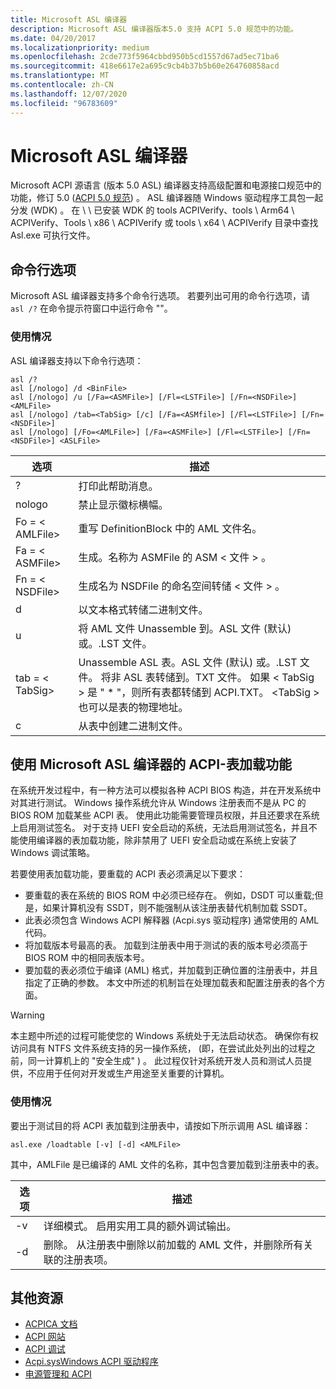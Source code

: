 ```yaml
---
title: Microsoft ASL 编译器
description: Microsoft ASL 编译器版本5.0 支持 ACPI 5.0 规范中的功能。
ms.date: 04/20/2017
ms.localizationpriority: medium
ms.openlocfilehash: 2cde773f5964cbbd950b5cd1557d67ad5ec71ba6
ms.sourcegitcommit: 418e6617e2a695c9cb4b37b5b60e264760858acd
ms.translationtype: MT
ms.contentlocale: zh-CN
ms.lasthandoff: 12/07/2020
ms.locfileid: "96783609"
---
```

# <a name="microsoft-asl-compiler"></a>Microsoft ASL 编译器


Microsoft ACPI 源语言 (版本 5.0 ASL) 编译器支持高级配置和电源接口规范中的功能，修订 5.0 ([ACPI 5.0 规范](https://uefi.org/specifications)) 。 ASL 编译器随 Windows 驱动程序工具包一起分发 (WDK) 。 在 \\ \\ 已安装 WDK 的 tools ACPIVerify、tools \\ Arm64 \\ ACPIVerify、Tools \\ x86 \\ ACPIVerify 或 tools \\ x64 \\ ACPIVerify 目录中查找 Asl.exe 可执行文件。

## <a name="command-line-options"></a>命令行选项


Microsoft ASL 编译器支持多个命令行选项。 若要列出可用的命令行选项，请 `asl /?` 在命令提示符窗口中运行命令 ""。

### <a name="usage"></a>使用情况

ASL 编译器支持以下命令行选项：

```console
asl /?
asl [/nologo] /d <BinFile>
asl [/nologo] /u [/Fa=<ASMFile>] [/Fl=<LSTFile>] [/Fn=<NSDFile>] <AMLFile>
asl [/nologo] /tab=<TabSig> [/c] [/Fa=<ASMfile>] [/Fl=<LSTFile>] [/Fn=<NSDFile>]
asl [/nologo] [/Fo=<AMLFile>] [/Fa=<ASMFile>] [/Fl=<LSTFile>] [/Fn=<NSDFile>] <ASLFile>
```

| 选项             | 描述                                                                   |
|--------------------|-------------------------------------------------------------------------------|
| ?                  | 打印此帮助消息。                                                      |
| nologo             | 禁止显示徽标横幅。                                                     |
| Fo = &lt; AMLFile&gt; | 重写 DefinitionBlock 中的 AML 文件名。                            |
| Fa = &lt; ASMFile&gt; | 生成。名称为 ASMFile 的 ASM &lt; 文件 &gt; 。                           |
| Fn = &lt; NSDFile&gt; | 生成名为 NSDFile 的命名空间转储 &lt; 文件 &gt; 。                 |
| d                  | 以文本格式转储二进制文件。                                            |
| u                  | 将 AML 文件 Unassemble 到。ASL 文件 (默认) 或。.LST 文件。               |
| tab = &lt; TabSig&gt; | Unassemble ASL 表。ASL 文件 (默认) 或。.LST 文件。 将非 ASL 表转储到。TXT 文件。 如果 &lt; TabSig &gt; 是 " \* "，则所有表都转储到 ACPI.TXT。 &lt;TabSig &gt; 也可以是表的物理地址。 |
| c                  | 从表中创建二进制文件。                                              |

 
## <a name="using-the-microsoft-asl-compilers-acpi-table-load-feature"></a>使用 Microsoft ASL 编译器的 ACPI-表加载功能

在系统开发过程中，有一种方法可以模拟各种 ACPI BIOS 构造，并在开发系统中对其进行测试。 Windows 操作系统允许从 Windows 注册表而不是从 PC 的 BIOS ROM 加载某些 ACPI 表。 使用此功能需要管理员权限，并且还要求在系统上启用测试签名。 对于支持 UEFI 安全启动的系统，无法启用测试签名，并且不能使用编译器的表加载功能，除非禁用了 UEFI 安全启动或在系统上安装了 Windows 调试策略。

若要使用表加载功能，要重载的 ACPI 表必须满足以下要求：

-   要重载的表在系统的 BIOS ROM 中必须已经存在。 例如，DSDT 可以重载;但是，如果计算机没有 SSDT，则不能强制从该注册表替代机制加载 SSDT。
-   此表必须包含 Windows ACPI 解释器 (Acpi.sys 驱动程序) 通常使用的 AML 代码。
-   将加载版本号最高的表。 加载到注册表中用于测试的表的版本号必须高于 BIOS ROM 中的相同表版本号。
-   要加载的表必须位于编译 (AML) 格式，并加载到正确位置的注册表中，并且指定了正确的参数。 本文中所述的机制旨在处理加载表和配置注册表的各个方面。

> [!WARNING]
> 本主题中所述的过程可能使您的 Windows 系统处于无法启动状态。 确保你有权访问具有 NTFS 文件系统支持的另一操作系统， (即，在尝试此处列出的过程之前，同一计算机上的 "安全生成" ) 。 此过程仅针对系统开发人员和测试人员提供，不应用于任何对开发或生产用途至关重要的计算机。


### <a name="usage"></a>使用情况

要出于测试目的将 ACPI 表加载到注册表中，请按如下所示调用 ASL 编译器：

```console
asl.exe /loadtable [-v] [-d] <AMLFile>
```

其中，AMLFile 是已编译的 AML 文件的名称，其中包含要加载到注册表中的表。

| 选项  | 描述                                                                                              |
|---------|----------------------------------------------------------------------------------------------------------|
| -v      | 详细模式。 启用实用工具的额外调试输出。                                          |
| -d      | 删除。 从注册表中删除以前加载的 AML 文件，并删除所有关联的注册表项。|


## <a name="additional-resources"></a>其他资源

-   [ACPICA 文档](https://acpica.org/documentation/)
-   [ACPI 网站](https://uefi.org/specifications/)
-   [ACPI 调试](../debugger/acpi-debugging.md)
-   [Acpi.sysWindows ACPI 驱动程序](../kernel/acpi-driver.md)
-   [电源管理和 ACPI](/previous-versions/windows/hardware/design/dn614610(v=vs.85))
